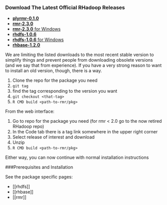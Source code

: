 ### Download The Latest Official RHadoop Releases

* [__plyrmr-0.1.0__](http://goo.gl/uIi2KS)
* [__rmr-2.3.0__](http://goo.gl/RA6VaH)
* [__rmr-2.3.0__ for Windows](http://goo.gl/ZQL8sF)
* [__rhdfs-1.0.6__](https://github.com/RevolutionAnalytics/rhdfs/blob/master/build/rhdfs_1.0.6.tar.gz?raw=true)
* [__rhdfs-1.0.6__ for Windows](https://github.com/RevolutionAnalytics/rhdfs/blob/master/build/rhdfs_1.0.6.zip?raw=true)
* [__rhbase-1.2.0__](https://github.com/RevolutionAnalytics/rhbase/blob/master/build/rhbase_1.2.0.tar.gz?raw=true)

We are limiting the listed downloads to the most recent stable version to simplify things and prevent people from downloading obsolete versions (and we say that from experience). If you have a very strong reason to want to install an old version, though, there is a way.

1. Clone the repo for the package you need
2. `git tag`
3. find the tag corresponding to the version you want
4. `git checkout <that-tag>`
5. `R CMD build <path-to-rmr/pkg>`

From the web interface:

1. Go to repo for the package you need (for rmr < 2.0 go to the now retired RHadoop repo)
2. In the Code tab there is a tag link somewhere in the upper right corner
3. Select release of interest and download
4. Unzip
5. `R CMD build <path-to-rmr/pkg>`

Either way, you can now continue with normal installation instructions

###Prerequisites and Installation

See the package specific pages:

* [[rhdfs]]
* [[rhbase]]
* [[rmr]]
